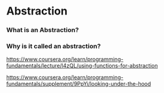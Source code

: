 # Abstraction

### What is an Abstraction?

### Why is it called an abstraction?
https://www.coursera.org/learn/programming-fundamentals/lecture/l4zQL/using-functions-for-abstraction



https://www.coursera.org/learn/programming-fundamentals/supplement/9PpYi/looking-under-the-hood